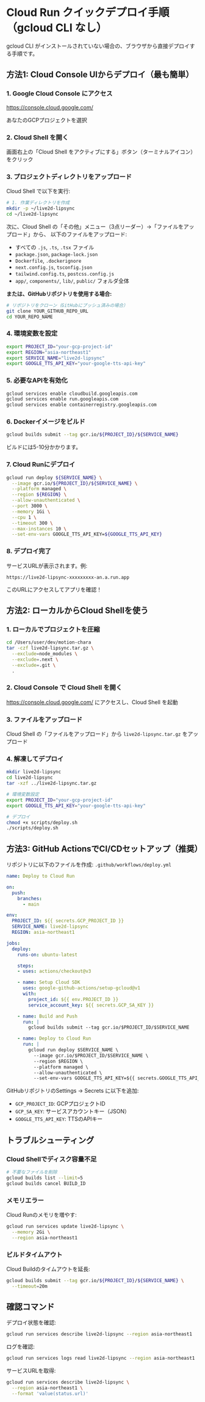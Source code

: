 # Cloud Run クイックデプロイ手順（gcloud CLI なし）

gcloud CLI がインストールされていない場合の、ブラウザから直接デプロイする手順です。

## 方法1: Cloud Console UIからデプロイ（最も簡単）

### 1. Google Cloud Console にアクセス

https://console.cloud.google.com/

あなたのGCPプロジェクトを選択

### 2. Cloud Shell を開く

画面右上の「Cloud Shell をアクティブにする」ボタン（ターミナルアイコン）をクリック

### 3. プロジェクトディレクトリをアップロード

Cloud Shell で以下を実行:

```bash
# 1. 作業ディレクトリを作成
mkdir -p ~/live2d-lipsync
cd ~/live2d-lipsync
```

次に、Cloud Shell の「その他」メニュー（3点リーダー）→「ファイルをアップロード」から、
以下のファイルをアップロード:

- すべての `.js`, `.ts`, `.tsx` ファイル
- `package.json`, `package-lock.json`
- `Dockerfile`, `.dockerignore`
- `next.config.js`, `tsconfig.json`
- `tailwind.config.ts`, `postcss.config.js`
- `app/`, `components/`, `lib/`, `public/` フォルダ全体

**または、GitHubリポジトリを使用する場合:**

```bash
# リポジトリをクローン（GitHubにプッシュ済みの場合）
git clone YOUR_GITHUB_REPO_URL
cd YOUR_REPO_NAME
```

### 4. 環境変数を設定

```bash
export PROJECT_ID="your-gcp-project-id"
export REGION="asia-northeast1"
export SERVICE_NAME="live2d-lipsync"
export GOOGLE_TTS_API_KEY="your-google-tts-api-key"
```

### 5. 必要なAPIを有効化

```bash
gcloud services enable cloudbuild.googleapis.com
gcloud services enable run.googleapis.com
gcloud services enable containerregistry.googleapis.com
```

### 6. Dockerイメージをビルド

```bash
gcloud builds submit --tag gcr.io/${PROJECT_ID}/${SERVICE_NAME}
```

ビルドには5-10分かかります。

### 7. Cloud Runにデプロイ

```bash
gcloud run deploy ${SERVICE_NAME} \
  --image gcr.io/${PROJECT_ID}/${SERVICE_NAME} \
  --platform managed \
  --region ${REGION} \
  --allow-unauthenticated \
  --port 3000 \
  --memory 1Gi \
  --cpu 1 \
  --timeout 300 \
  --max-instances 10 \
  --set-env-vars GOOGLE_TTS_API_KEY=${GOOGLE_TTS_API_KEY}
```

### 8. デプロイ完了

サービスURLが表示されます。例:
```
https://live2d-lipsync-xxxxxxxxx-an.a.run.app
```

このURLにアクセスしてアプリを確認！

## 方法2: ローカルからCloud Shellを使う

### 1. ローカルでプロジェクトを圧縮

```bash
cd /Users/user/dev/motion-chara
tar -czf live2d-lipsync.tar.gz \
  --exclude=node_modules \
  --exclude=.next \
  --exclude=.git \
  .
```

### 2. Cloud Console で Cloud Shell を開く

https://console.cloud.google.com/ にアクセスし、Cloud Shell を起動

### 3. ファイルをアップロード

Cloud Shell の「ファイルをアップロード」から `live2d-lipsync.tar.gz` をアップロード

### 4. 解凍してデプロイ

```bash
mkdir live2d-lipsync
cd live2d-lipsync
tar -xzf ../live2d-lipsync.tar.gz

# 環境変数設定
export PROJECT_ID="your-gcp-project-id"
export GOOGLE_TTS_API_KEY="your-google-tts-api-key"

# デプロイ
chmod +x scripts/deploy.sh
./scripts/deploy.sh
```

## 方法3: GitHub ActionsでCI/CDセットアップ（推奨）

リポジトリに以下のファイルを作成: `.github/workflows/deploy.yml`

```yaml
name: Deploy to Cloud Run

on:
  push:
    branches:
      - main

env:
  PROJECT_ID: ${{ secrets.GCP_PROJECT_ID }}
  SERVICE_NAME: live2d-lipsync
  REGION: asia-northeast1

jobs:
  deploy:
    runs-on: ubuntu-latest

    steps:
    - uses: actions/checkout@v3

    - name: Setup Cloud SDK
      uses: google-github-actions/setup-gcloud@v1
      with:
        project_id: ${{ env.PROJECT_ID }}
        service_account_key: ${{ secrets.GCP_SA_KEY }}

    - name: Build and Push
      run: |
        gcloud builds submit --tag gcr.io/$PROJECT_ID/$SERVICE_NAME

    - name: Deploy to Cloud Run
      run: |
        gcloud run deploy $SERVICE_NAME \
          --image gcr.io/$PROJECT_ID/$SERVICE_NAME \
          --region $REGION \
          --platform managed \
          --allow-unauthenticated \
          --set-env-vars GOOGLE_TTS_API_KEY=${{ secrets.GOOGLE_TTS_API_KEY }}
```

GitHubリポジトリのSettings → Secrets に以下を追加:
- `GCP_PROJECT_ID`: GCPプロジェクトID
- `GCP_SA_KEY`: サービスアカウントキー（JSON）
- `GOOGLE_TTS_API_KEY`: TTSのAPIキー

## トラブルシューティング

### Cloud Shellでディスク容量不足

```bash
# 不要なファイルを削除
gcloud builds list --limit=5
gcloud builds cancel BUILD_ID
```

### メモリエラー

Cloud Runのメモリを増やす:

```bash
gcloud run services update live2d-lipsync \
  --memory 2Gi \
  --region asia-northeast1
```

### ビルドタイムアウト

Cloud Buildのタイムアウトを延長:

```bash
gcloud builds submit --tag gcr.io/${PROJECT_ID}/${SERVICE_NAME} \
  --timeout=20m
```

## 確認コマンド

デプロイ状態を確認:

```bash
gcloud run services describe live2d-lipsync --region asia-northeast1
```

ログを確認:

```bash
gcloud run services logs read live2d-lipsync --region asia-northeast1
```

サービスURLを取得:

```bash
gcloud run services describe live2d-lipsync \
  --region asia-northeast1 \
  --format 'value(status.url)'
```
